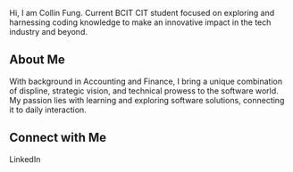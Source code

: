 Hi, I am Collin Fung. Current BCIT CIT student focused on exploring and harnessing coding knowledge to make an innovative impact in the tech industry and beyond. 


## About Me

With background in Accounting and Finance, I bring a unique combination of displine, strategic vision, and technical prowess to the software world. My passion lies with learning and exploring software solutions, connecting it to daily interaction. 

## Connect with Me

LinkedIn 

<!---
fungcollin/fungcollin is a ✨ special ✨ repository because its `README.md` (this file) appears on your GitHub profile.
You can click the Preview link to take a look at your changes.
--->
